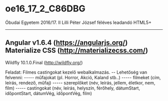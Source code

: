 # oe16_17_2_C86DBG
Óbudai Egyetem  2016/17. II Lilli Péter József féléves leadandó HTML5+

***************************************************************************

Angular v1.6.4 (https://angularjs.org/) 
Materialize CSS (http://materializecss.com/)
---------------------------------------------
Wildfly 10.1.0.Final (http://wildfly.org/)


Feladat: Filmes castingokat kezelő webalkalmazás.
-- Lehetőség van felvenni:
----- műfajokat (pl. Horror, Akció, Kaland stb..)
----- filmeket (cím, leírás, rendező, műfaj)
----- szereplőket (név, leírás, jellem, életkor, nem, film)
----- castingokat (név, leírás, helyszín, férőhely, dátumStart, időpontStart, dátumVég, időpontVég, film)
